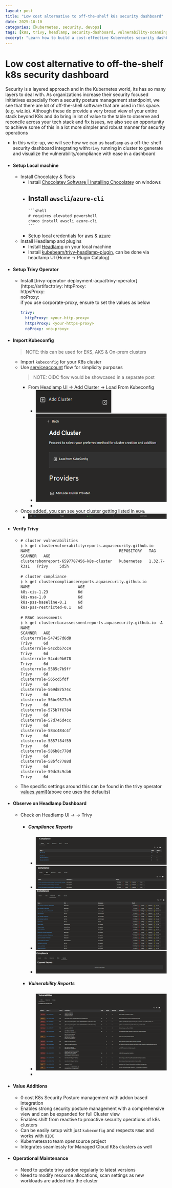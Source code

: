 ```yaml
---
layout: post
title: "Low cost alternative to off-the-shelf k8s security dashboard"
date: 2025-10-10
categories: [kubernetes, security, devops]
tags: [k8s, trivy, headlamp, security-dashboard, vulnerability-scanning]
excerpt: "Learn how to build a cost-effective Kubernetes security dashboard using Headlamp and Trivy as an alternative to expensive off-the-shelf solutions."
---
```


# Low cost alternative to off-the-shelf k8s security dashboard

Security is a layered approach and in the Kubernetes world, its has so many layers to deal with. As organizations increase their security focused initiatives especially from a security posture management standpoint, we see that there are lot of off-the-shell software that are used in this space. (e.g. wiz.io). Although these do provide a very broad view of your entire stack beyond K8s and do bring in lot of value to the table to observe and reconcile across your tech stack and fix issues, we also see an opportunity to achieve some of this in a lot more simpler and robust manner for security operations
- In this write-up, we will see how we can us `headlamp` as a off-the-shelf security dashboard integrating with`trivy` running in cluster to generate and visualize the vulnerability/compliance with ease in a dashboard

- #### Setup Local machine
	- Install Chocolatey & Tools
		- Install [Chocolatey Software | Installing Chocolatey](https://chocolatey.org/install) on windows
		- Install `awscli`/`azure-cli`
			-
			  ```shell
			  # requires elevated powershell 
			  choco install awscli azure-cli
			  ```
		- Setup local credentials for [aws](https://docs.aws.amazon.com/cli/latest/userguide/getting-started-quickstart.html) & [azure](https://learn.microsoft.com/en-us/cli/azure/authenticate-azure-cli?view=azure-cli-latest)
	- Install Headlamp and plugins
		- Install [Headlamp](https://headlamp.dev/) on your local machine
		- Install [kubebeam/trivy-headlamp-plugin](https://github.com/kubebeam/trivy-headlamp-plugin), can be done via headlamp UI (Home -> Plugin Catalog)
- #### Setup Trivy Operator
	- Install [trivy-operator· deployment-aqua/trivy-operator](https://artifacttrivy:
	    httpProxy: <your-http-proxy>  
	    httpsProxy: <your-https-proxy>  
	    noProxy: <no-proxy>  
	  if you use corporate-proxy, ensure to set the values as below
	  ```yaml
	  trivy:
	    httpProxy: <your-http-proxy>
	    httpsProxy: <your-https-proxy>
	    noProxy: <no-proxy>
	  ```
- #### Import Kubeconfig
  > NOTE: this can be used for EKS, AKS & On-prem clusters  
	- Import `kubeconfig` for your K8s cluster
	- Use [serviceaccount](https://headlamp.dev/docs/latest/installation/#create-a-service-account-token) flow for simplicity purposes
	  > NOTE: OIDC flow would be showcased in a separate post  
		- From Headlamp UI -> Add Cluster -> Load From Kubeconfig
			- ![image.png](../assets/image_1758878520002_0.png)
			- ![image.png](../assets/image_1758878566648_0.png)
			-
	- Once added, you can see your cluster getting listed in `HOME`
		- ![image.png](../assets/image_1758878628349_0.png)
- #### Verify Trivy
	-
	  ```shell
	  # cluster vulnerabilities
	  ❯ k get clustervulnerabilityreports.aquasecurity.github.io
	  NAME                                       REPOSITORY   TAG           SCANNER   AGE
	  clustersbomreport-6597787456-k8s-cluster   kubernetes   1.32.7-k3s1   Trivy     5d5h
	  
	  # cluster compliance
	  ❯ k get clustercompliancereports.aquasecurity.github.io
	  NAME                     AGE
	  k8s-cis-1.23             6d
	  k8s-nsa-1.0              6d
	  k8s-pss-baseline-0.1     6d
	  k8s-pss-restricted-0.1   6d
	  
	  # RBAC assessments
	  ❯ k get clusterrbacassessmentreports.aquasecurity.github.io -A
	  NAME                                                             SCANNER   AGE
	  clusterrole-547457d6d8                                           Trivy     6d
	  clusterrole-54ccb57cc4                                           Trivy     6d
	  clusterrole-54cdc9b678                                           Trivy     6d
	  clusterrole-5585c7b9ff                                           Trivy     6d
	  clusterrole-565cd5fdf                                            Trivy     6d
	  clusterrole-569d87574c                                           Trivy     6d
	  clusterrole-56bc9577c9                                           Trivy     6d
	  clusterrole-575b7f6784                                           Trivy     6d
	  clusterrole-57d745d4cc                                           Trivy     6d
	  clusterrole-584c484c4f                                           Trivy     6d
	  clusterrole-5857f84f59                                           Trivy     6d
	  clusterrole-586b8c778d                                           Trivy     6d
	  clusterrole-58bfc7788d                                           Trivy     6d
	  clusterrole-59dc5c9cb6                                           Trivy     6d
	  ```
	- The specific settings around this can be found in the trivy operator [values.yaml](https://artifacthub.io/packages/helm/trivy-operator/trivy-operator?modal=values&path=operator.vulnerabilityScannerEnabled)](above one uses the defaults)
- #### Observe on Headlamp Dashboard
	- Check on Headlamp UI -> <your-cluster> -> Trivy
		- ##### Compliance Reports
			- ![image.png](../assets/image_1758879507809_0.png)
			- ![image.png](../assets/image_1758879532544_0.png)
			- ![image.png](../assets/image_1758879574806_0.png)
			- ![image.png](../assets/image_1758879598485_0.png)
		- ##### Vulnerability Reports
			- ![image.png](../assets/image_1758879654311_0.png)
			-
- #### Value Additions
	- 0 cost K8s Security Posture management with addon based integration
	- Enables strong security posture management with a comprehensive view and can be expanded for full Cluster view
	- Enables shift from reactive to proactive security operations of k8s clusters
	- Can be easily setup with just `kubeconfig` and respects `RBAC` and works with `OIDC`
	- Kubernetes`SIG` team opensource project
	- Integrates seamlessly for Managed Cloud K8s clusters as well

- #### Operational Maintenance
	- Need to update trivy addon regularly to latest versions
	- Need to modify resource allocations, scan settings as new workloads are added into the cluster